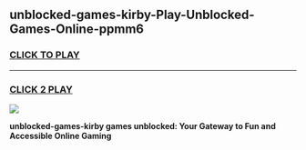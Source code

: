 
## unblocked-games-kirby-Play-Unblocked-Games-Online-ppmm6
<h3>
<a href="https://premium76.site?title=unblocked-games-kirby&ref=25A">CLICK TO PLAY</a></h3>
<hr>

<h3>
<a href="https://premium76.site?title=unblocked-games-kirby&ref=25A">CLICK 2 PLAY</a>
  
</h3>

<a href="https://premium76.site?title=unblocked-games-kirby&ref=25A"><img src="https://clearcache.store/games.png"></a>


**unblocked-games-kirby games unblocked: Your Gateway to Fun and Accessible Online Gaming**

